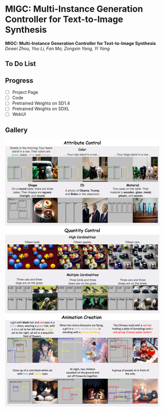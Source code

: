 
# MIGC: Multi-Instance Generation Controller for Text-to-Image Synthesis
**MIGC: Multi-Instance Generation Controller for Text-to-Image Synthesis**
<br>_Dewei Zhou, You Li, Fan Ma, Zongxin Yang, Yi Yang_<br>
## To Do List
## Progress
- [ ] Project Page
- [ ] Code
- [ ] Pretrained Weights on SD1.4
- [ ] Pretrained Weights on SDXL
- [ ] WebUI
## Gallery
![attr_control](figures/attr_control.png)
![quantity_control](figures/quantity_control.png)
![animation_creation](figures/animation_creation.png)


